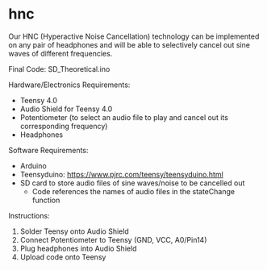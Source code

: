 # hnc
Our HNC (Hyperactive Noise Cancellation) technology can be implemented on any pair of headphones and will be able to selectively cancel out sine waves of different frequencies.

Final Code: SD_Theoretical.ino

Hardware/Electronics Requirements:
- Teensy 4.0
- Audio Shield for Teensy 4.0
- Potentiometer (to select an audio file to play and cancel out its corresponding frequency)
- Headphones

Software Requirements:
- Arduino 
- Teensyduino: https://www.pjrc.com/teensy/teensyduino.html
- SD card to store audio files of sine waves/noise to be cancelled out
  - Code references the names of audio files in the stateChange function

Instructions:
1. Solder Teensy onto Audio Shield
2. Connect Potentiometer to Teensy (GND, VCC, A0/Pin14)
3. Plug headphones into Audio Shield
4. Upload code onto Teensy
